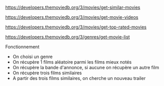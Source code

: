 https://developers.themoviedb.org/3/movies/get-similar-movies

https://developers.themoviedb.org/3/movies/get-movie-videos

https://developers.themoviedb.org/3/movies/get-top-rated-movies

https://developers.themoviedb.org/3/genres/get-movie-list

Fonctionnement

- On choisi un genre
- On récupère 1 films aléatoire parmi les films mieux notés
- On récupère la bande d'annonce, si aucune on récupère un autre film
- On récupère trois films similaires
- A partir des trois films similaires, on cherche un nouveau trailer